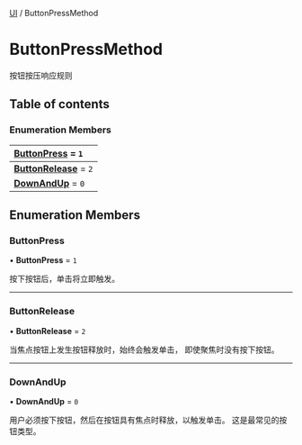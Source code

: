 [UI](../groups/UI.UI.md) / ButtonPressMethod

# ButtonPressMethod <Badge type="tip" text="Enumeration" /> <Score text="ButtonPressMethod" />

按钮按压响应规则

## Table of contents

### Enumeration Members <Score text="Enumeration" /> 
| **[ButtonPress](mw.ButtonPressMethod.md#buttonpress)** = ``1``  |
| :----- |
| **[ButtonRelease](mw.ButtonPressMethod.md#buttonrelease)** = ``2`` |
| **[DownAndUp](mw.ButtonPressMethod.md#downandup)** = ``0`` |

## Enumeration Members

### ButtonPress <Score text="ButtonPress" /> 

• **ButtonPress** = ``1``

按下按钮后，单击将立即触发。

___

### ButtonRelease <Score text="ButtonRelease" /> 

• **ButtonRelease** = ``2``

当焦点按钮上发生按钮释放时，始终会触发单击，
即使聚焦时没有按下按钮。

___

### DownAndUp <Score text="DownAndUp" /> 

• **DownAndUp** = ``0``

用户必须按下按钮，然后在按钮具有焦点时释放，以触发单击。
这是最常见的按钮类型。

